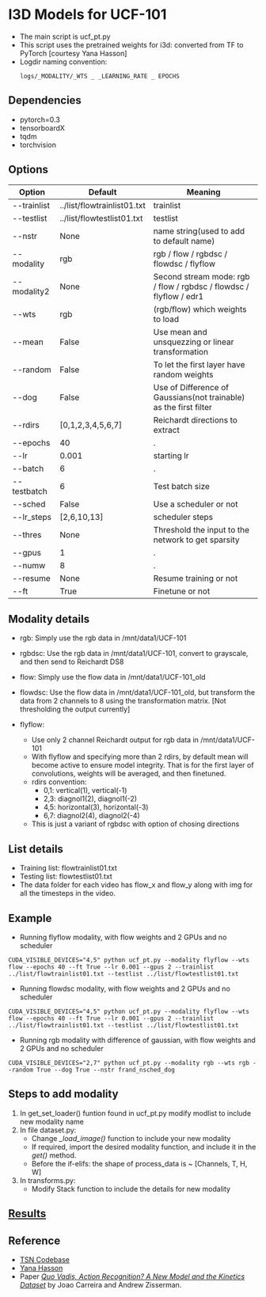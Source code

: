 I3D Models for UCF-101
=======================

- The main script is ucf_pt.py
- This script uses the pretrained weights for i3d: converted from TF to PyTorch [courtesy Yana Hasson]
- Logdir naming convention:
    ```
    logs/_MODALITY/_WTS _ _LEARNING_RATE _ EPOCHS
    ```
## Dependencies

- pytorch=0.3
- tensorboardX
- tqdm
- torchvision

## Options

| Option | Default | Meaning |
|--------|---------|---------|
| --trainlist | ../list/flowtrainlist01.txt | trainlist |
| --testlist | ../list/flowtestlist01.txt | testlist |
| --nstr | None | name string(used to add to default name) |
| --modality | rgb | rgb / flow / rgbdsc / flowdsc / flyflow |
| --modality2 | None | Second stream mode: rgb / flow / rgbdsc / flowdsc / flyflow / edr1|
| --wts | rgb | (rgb/flow) which weights to load | 
| --mean| False | Use mean and unsquezzing or linear transformation |
| --random | False | To let the first layer have random weights |
| --dog | False | Use of Difference of Gaussians(not trainable) as the first filter |
| --rdirs | [0,1,2,3,4,5,6,7] | Reichardt directions to extract |
| --epochs | 40 | . |
| --lr | 0.001 | starting lr |
| --batch | 6 | . |
| --testbatch | 6 | Test batch size |
| --sched | False | Use a scheduler or not |
| --lr_steps | [2,6,10,13] | scheduler steps |
| --thres | None | Threshold the input to the network to get sparsity |
| --gpus | 1 | . |
| --numw | 8 | . |
| --resume | None | Resume training or not |
| --ft | True | Finetune or not |

## Modality details

- rgb:
Simply use the rgb data in /mnt/data1/UCF-101

- rgbdsc:
Use the rgb data in /mnt/data1/UCF-101, convert to grayscale, and then send to Reichardt DS8

- flow:
Simply use the flow data in /mnt/data1/UCF-101_old

- flowdsc:
Use the flow data in /mnt/data1/UCF-101_old, but transform the data from 2 channels to 8 using the transformation matrix.
[Not thresholding the output currently]

- flyflow:
    - Use only 2 channel Reichardt output for rgb data in /mnt/data1/UCF-101
    - With flyflow and specifying more than 2 rdirs, by default mean will become active to ensure model integrity. That is for the first layer of convolutions, weights will be averaged, and then finetuned.
    - rdirs convention: 
        * 0,1: vertical(1), vertical(-1)
        * 2,3: diagnol1(2), diagnol1(-2)
        * 4,5: horizontal(3), horizontal(-3)
        * 6,7: diagnol2(4), diagnol2(-4)
    - This is just a variant of rgbdsc with option of chosing directions


## List details

- Training list: flowtrainlist01.txt
- Testing list: flowtestlist01.txt
- The data folder for each video has flow_x and flow_y along with img for all the timesteps in the video.


## Example

- Running flyflow modality, with flow weights and 2 GPUs and no scheduler
```
CUDA_VISIBLE_DEVICES="4,5" python ucf_pt.py --modality flyflow --wts flow --epochs 40 --ft True --lr 0.001 --gpus 2 --trainlist ../list/flowtrainlist01.txt --testlist ../list/flowtestlist01.txt
```

- Running flowdsc modality, with flow weights and 2 GPUs and no scheduler
```
CUDA_VISIBLE_DEVICES="4,5" python ucf_pt.py --modality flyflow --wts flow --epochs 40 --ft True --lr 0.001 --gpus 2 --trainlist ../list/flowtrainlist01.txt --testlist ../list/flowtestlist01.txt
```

- Running rgb modality with difference of gaussian, with flow weights and 2 GPUs and no scheduler
```
CUDA_VISIBLE_DEVICES="2,7" python ucf_pt.py --modality rgb --wts rgb --random True --dog True --nstr frand_nsched_dog
```

## Steps to add modality

1. In get_set_loader() funtion found in ucf_pt.py modify modlist to include new modality name
2. In file dataset.py:
    - Change *_load_image()* function to include your new modality
    - If required, import the desired modality function, and include it in the *get()* method.
    - Before the if-elifs: the shape of process_data is ~ [Channels, T, H, W]
3. In transforms.py:
    - Modify Stack function to include the details for new modality

## [Results](https://docs.google.com/spreadsheets/d/1S2Qb1E3a6jRwpmNY7_TuHdeCRzgPuqV4pldVhNZSK6k/edit?usp=sharing)

## Reference

- [TSN Codebase](https://github.com/yjxiong/tsn-pytorch)
- [Yana Hasson](https://github.com/hassony2)
- Paper [*Quo Vadis, Action Recognition? A New Model and the Kinetics Dataset*](https://arxiv.org/abs/1705.07750) by Joao Carreira and Andrew Zisserman.
